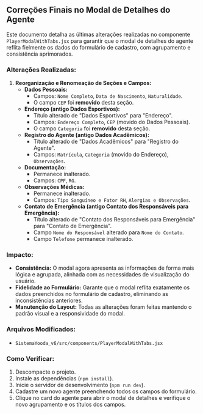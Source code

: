 ## Correções Finais no Modal de Detalhes do Agente

Este documento detalha as últimas alterações realizadas no componente `PlayerModalWithTabs.jsx` para garantir que o modal de detalhes do agente reflita fielmente os dados do formulário de cadastro, com agrupamento e consistência aprimorados.

### Alterações Realizadas:

1.  **Reorganização e Renomeação de Seções e Campos:**
    *   **Dados Pessoais:**
        *   Campos: `Nome Completo`, `Data de Nascimento`, `Naturalidade`.
        *   O campo `CEP` foi **removido** desta seção.
    *   **Endereço (antigo Dados Esportivos):**
        *   Título alterado de "Dados Esportivos" para "Endereço".
        *   Campos: `Endereço Completo`, `CEP` (movido do Dados Pessoais).
        *   O campo `Categoria` foi **removido** desta seção.
    *   **Registro do Agente (antigo Dados Acadêmicos):**
        *   Título alterado de "Dados Acadêmicos" para "Registro do Agente".
        *   Campos: `Matrícula`, `Categoria` (movido do Endereço), `Observações`.
    *   **Documentação:**
        *   Permanece inalterado.
        *   Campos: `CPF`, `RG`.
    *   **Observações Médicas:**
        *   Permanece inalterado.
        *   Campos: `Tipo Sanguíneo e Fator RH`, `Alergias e Observações`.
    *   **Contato de Emergência (antigo Contato dos Responsáveis para Emergência):**
        *   Título alterado de "Contato dos Responsáveis para Emergência" para "Contato de Emergência".
        *   Campo `Nome do Responsável` alterado para `Nome do Contato`.
        *   Campo `Telefone` permanece inalterado.

### Impacto:

*   **Consistência:** O modal agora apresenta as informações de forma mais lógica e agrupada, alinhada com as necessidades de visualização do usuário.
*   **Fidelidade ao Formulário:** Garante que o modal reflita exatamente os dados preenchidos no formulário de cadastro, eliminando as inconsistências anteriores.
*   **Manutenção do Layout:** Todas as alterações foram feitas mantendo o padrão visual e a responsividade do modal.

### Arquivos Modificados:

*   `SistemaYooda_v6/src/components/PlayerModalWithTabs.jsx`

### Como Verificar:

1.  Descompacte o projeto.
2.  Instale as dependências (`npm install`).
3.  Inicie o servidor de desenvolvimento (`npm run dev`).
4.  Cadastre um novo agente preenchendo todos os campos do formulário.
5.  Clique no card do agente para abrir o modal de detalhes e verifique o novo agrupamento e os títulos dos campos.

